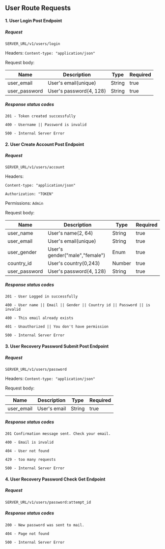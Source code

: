 ## User Route Requests

#### 1. User Login Post Endpoint

##### Request

`SERVER_URL/v1/users/login`

Headers: `Content-type: "application/json"`

Request body:

| Name          | Description             | Type   | Required |
| ------------- | ----------------------- | ------ | -------- |
| user_email    | User's email(unique)    | String | true     |
| user_password | User's password(4, 128) | String | true     |

##### Response status codes

`201 - Token created successfully`

`400 - Username || Password is invalid`

`500 - Internal Server Error`

#### 2. User Create Account Post Endpoint

##### Request

`SERVER_URL/v1/users/account`

Headers:

`Content-type: "application/json"`

`Authorization: "TOKEN"`

Permissions: `Admin`

Request body:

| Name          | Description                    | Type   | Required |
| ------------- | ------------------------------ | ------ | -------- |
| user_name     | User's name(2, 64)             | String | true     |
| user_email    | User's email(unique)           | String | true     |
| user_gender   | User's gender("male","female") | Enum   | true     |
| country_id    | User's country(0,243)          | Number | true     |
| user_password | User's password(4, 128)        | String | true     |

##### Response status codes

`201 - User Logged in successfully`

`400 - User name || Email || Gender || Country id || Password || is invalid`

`400 - This email already exists`

`401 - Unauthorized || You don't have permission`

`500 - Internal Server Error`

#### 3. User Recovery Password Submit Post Endpoint

##### Request

`SERVER_URL/v1/users/password`

Headers: `Content-type: "application/json"`

Request body:

| Name       | Description  | Type   | Required |
| ---------- | ------------ | ------ | -------- |
| user_email | User's email | String | true     |

##### Response status codes

`201 Confirmation message sent. Check your email.`

`400 - Email is invalid`

`404 - User not found`

`429 - too many requests`

`500 - Internal Server Error`

#### 4. User Recovery Password Check Get Endpoint

##### Request

`SERVER_URL/v1/users/password:attempt_id`

##### Response status codes

`200 - New password was sent to mail.`

`404 - Page not found`

`500 - Internal Server Error`
